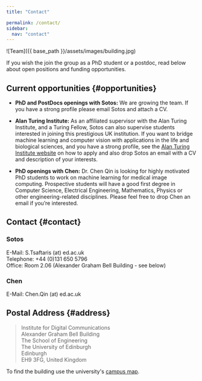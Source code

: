 ```yaml
---
title: "Contact"

permalink: /contact/
sidebar:
  nav: "contact"
---
```

![Team]({{ base_path }}/assets/images/building.jpg)

If you wish the join the group as a PhD student or a postdoc, read below about
open positions and funding opportunities.

## Current opportunities {#opportunities}

* **PhD and PostDocs openings with Sotos:** We are growing the team. If you have
  a strong profile please email Sotos and attach a CV.

* **Alan Turing Institute:** As an affiliated supervisor with the Alan Turing
  Institute, and a Turing Fellow, Sotos can also supervise
  students interested in joining this prestigious UK institution. If you want to
  bridge machine learning and computer vision with applications in the life and
  biological sciences, and you have a strong profile, see the
  [Alan Turing Institute website](https://turing.ac.uk) on how to apply and also
  drop Sotos an email with a CV and description of your interests.

* **PhD openings with Chen:** Dr. Chen Qin is looking for highly motivated PhD
  students to work on machine learning for medical image computing. Prospective
  students will have a good first degree in Computer Science, Electrical
  Engineering, Mathematics, Physics or other engineering-related disciplines.
  Please feel free to drop Chen an email if you’re interested.
  
## Contact {#contact}
### Sotos

E-Mail: S.Tsaftaris (at) ed.ac.uk  
Telephone: +44 (0)131 650 5796  
Office: Room 2.06 (Alexander Graham Bell Building - see below)

### Chen

E-Mail: Chen.Qin (at) ed.ac.uk

## Postal Address {#address}

> Institute for Digital Communications  
> Alexander Graham Bell Building  
> The School of Engineering  
> The University of Edinburgh  
> Edinburgh  
> EH9 3FG, United Kingdom

To find the building use the university's
[campus map](https://www.ed.ac.uk/maps/maps?building=alexander-graham-bell-building).
